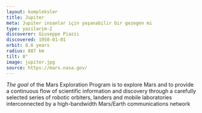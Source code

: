 ```yaml
---
layout: kompleksler
title: Jupiter
meta: Jupiter insanlar için yaşanabilir bir gezegen mi
type: yazilarim-2
discoverer: Giuseppe Piazzi
discovered: 1950-01-01
orbit: 8.6 years
radius: 887 km
tilt: 8°
image: jupiter.jpg
source: https://mars.nasa.gov/
---
```


*The goal* of the Mars Exploration Program is to explore Mars and to provide a continuous flow of scientific information and discovery through a carefully selected series of robotic orbiters, landers and mobile laboratories interconnected by a high-bandwidth Mars/Earth communications network
